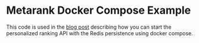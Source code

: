 # Metarank Docker Compose Example

This code is used in the [blog post](https://blog.metarank.ai/personalized-ranking-api-with-docker-d73b52e4cedb) describing how you can start the personalized ranking API with the Redis persistence using docker compose.